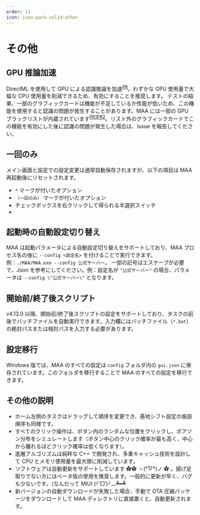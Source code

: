 ```yaml
---
order: 11
icon: icon-park-solid:other
---
```


# その他

## GPU 推論加速

DirectML を使用して GPU による認識推論を加速<sup>[PR](https://github.com/MaaAssistantArknights/MaaAssistantArknights/pull/9236)</sup>。わずかな GPU 使用量で大幅な CPU 使用量を削減できるため、有効にすることを推奨します。
テストの結果、一部のグラフィックカードは機能が不足しているか性能が低いため、この機能を使用すると認識の問題が発生することがあります。MAA には一部の GPU ブラックリストが内蔵されています<sup>[PR1](https://github.com/MaaAssistantArknights/MaaAssistantArknights/pull/9990)[PR2](https://github.com/MaaAssistantArknights/MaaAssistantArknights/pull/12134)</sup>。リスト外のグラフィックカードでこの機能を有効にした後に認識の問題が発生した場合は、Issue を報告してください。

## 一回のみ

メイン画面と設定での設定変更は通常自動保存されますが、以下の項目は MAA 再起動後にリセットされます。

- `*` マークが付いたオプション
- `（一回のみ）` マークが付いたオプション
- チェックボックスを右クリックして得られる半選択スイッチ
-

## 起動時の自動設定切り替え

MAA は起動パラメータによる自動設定切り替えをサポートしており、MAA プロセス名の後に `--config <設定名>` を付けることで実行できます。例：`./MAA/MAA.exe --config 公式サーバー`。
一部の記号はエスケープが必要で、Json を参考にしてください。例：設定名が `"公式サーバー"` の場合、パラメータは `--config \"公式サーバー\"` となります。

## 開始前/終了後スクリプト

v4.13.0 以降、開始前/終了後スクリプトの設定をサポートしており、タスクの前後でバッチファイルを自動実行できます。入力欄にはバッチファイル（`*.bat`）の絶対パスまたは相対パスを入力する必要があります。

## 設定移行

Windows 版では、MAA のすべての設定は `config` フォルダ内の `gui.json` に保存されています。このフォルダを移行することで MAA のすべての設定を移行できます。

## その他の説明

- ホーム左側のタスクはドラッグして順序を変更でき、基地シフト設定の施設順序も同様です。
- すべてのクリック操作は、ボタン内のランダムな位置をクリックし、ポアソン分布をシミュレートします（ボタン中心のクリック確率が最も高く、中心から離れるほどクリック確率は低くなります）。
- 底層アルゴリズムは純粋な C++ で開発され、多重キャッシュ技術を設計して CPU とメモリ使用量を最大限に削減しています。
- ソフトウェアは自動更新をサポートしています ✿✿ ヽ(°▽°)ノ ✿ 。揚げ足取りでない方にはベータ版の使用を推奨します。一般的に更新が早く、バグも少ないです。（なんだって MIUI (╯‵□′)╯︵┻━┻
- 新バージョンの自動ダウンロードが失敗した場合、手動で OTA 圧縮パッケージをダウンロードして MAA ディレクトリに直接置くと、自動更新されます。
